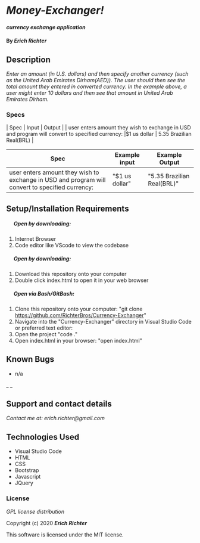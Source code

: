 # _Money-Exchanger!_

#### _currency exchange application_

#### By _**Erich Richter**_

## Description

_Enter an amount (in U.S. dollars) and then specify another currency (such as the  United Arab Emirates Dirham(AED)). The user should then see the total amount they entered in converted currency. In the example above, a user might enter 10 dollars and then see that amount in  United Arab Emirates Dirham._

### Specs
| Spec | Input | Output |
| user enters amount they wish to exchange in USD and program will convert to specified currency:     |$1 us dollar | 5.35 Brazilian Real(BRL) |


| Spec| Example input | Example Output
| ----------- | ----------- | ----------- |
| user enters amount they wish to exchange in USD and program will convert to specified currency: | "$1 us dollar"| "5.35 Brazilian Real(BRL)" |

## Setup/Installation Requirements

##### &nbsp;&nbsp;&nbsp;&nbsp;&nbsp;&nbsp;Open by downloading:
1. Internet Browser
2. Code editor like VScode to view the codebase

##### &nbsp;&nbsp;&nbsp;&nbsp;&nbsp;&nbsp;Open by downloading:

1. Download this repository onto your computer
2. Double click index.html to open it in your web browser

##### &nbsp;&nbsp;&nbsp;&nbsp;&nbsp;&nbsp;Open via Bash/GitBash:

1. Clone this repository onto your computer:
    "git clone https://github.com/RichterBros/Currency-Exchanger"
2. Navigate into the "Currency-Exchanger" directory in Visual Studio Code or preferred text editor:
3. Open the project
    "code ."
3. Open index.html in your browser:
    "open index.html"



## Known Bugs
* n/a

_ _
## Support and contact details

_Contact me at: erich.richter@gmail.com_

## Technologies Used

* Visual Studio Code
* HTML
* CSS
* Bootstrap
* Javascript
* JQuery

### License

*GPL license distribution*

Copyright (c) 2020 **_Erich Richter_**

This software is licensed under the MIT license.

